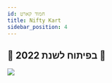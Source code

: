 ```yaml
---
id: חמוד קארט
title: Nifty Kart
sidebar_position: 4
---
```


## 🚧 בפיתוח לשנת 2022 🚧

![](/img/niftykart_v01.png)
